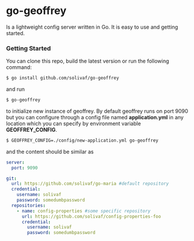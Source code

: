 # go-geoffrey
Is a lightweight config server written in Go. It is easy to use and getting started.

### Getting Started
You can clone this repo, build the latest version or run the following command:

```bash
$ go install github.com/solivaf/go-geoffrey
```
and run 
```bash
$ go-geoffrey
```
to initialize new instance of geoffrey. By default geoffrey runs on port 9090 but you can configure through
a config file named **application.yml** in any location which you can specify by environment variable **GEOFFREY_CONFIG**.

```bash
$ GEOFFREY_CONFIG=./config/new-application.yml go-geoffrey
```
and the content should be similar as
```yaml
server:
  port: 9090

git:
  url: https://github.com/solivaf/go-maria #default repository
  credential:
    username: solivaf
    password: somedumbpassword
  repositories:
    - name: config-properties #some specific repository
      url: https://github.com/solivaf/config-properties-foo
      credential:
        username: solivaf
        password: somedumbpassword
```